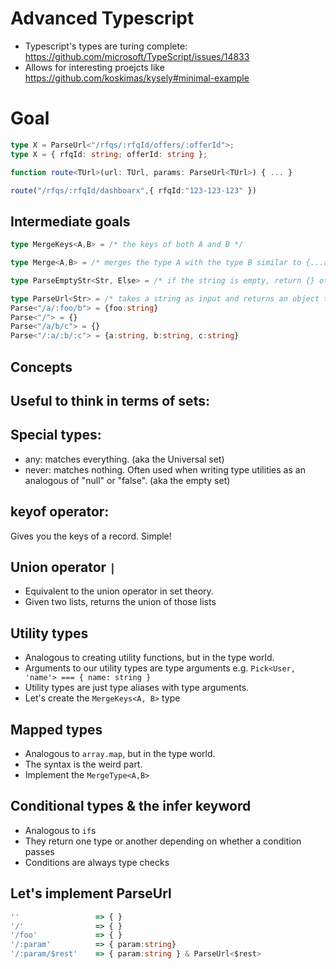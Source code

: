 # Advanced Typescript

- Typescript's types are turing complete: https://github.com/microsoft/TypeScript/issues/14833
- Allows for interesting proejcts like https://github.com/koskimas/kysely#minimal-example

# Goal

```ts
type X = ParseUrl<"/rfqs/:rfqId/offers/:offerId">;
type X = { rfqId: string; offerId: string };

function route<TUrl>(url: TUrl, params: ParseUrl<TUrl>) { ... }

route("/rfqs/:rfqId/dashboarx",{ rfqId:"123-123-123" })
```

## Intermediate goals

```ts
type MergeKeys<A,B> = /* the keys of both A and B */
```

```ts
type Merge<A,B> = /* merges the type A with the type B similar to {...a, ...b} */
```

```ts
type ParseEmptyStr<Str, Else> = /* if the string is empty, return {} otherwise return the Else type
```

```ts
type ParseUrl<Str> = /* takes a string as input and returns an object type describing the params */
Parse<"/a/:foo/b"> = {foo:string}
Parse<"/"> = {}
Parse<"/a/b/c"> = {}
Parse<"/:a/:b/:c"> = {a:string, b:string, c:string}
```

## Concepts

## Useful to think in terms of sets:

## Special types:

- any: matches everything. (aka the Universal set)
- never: matches nothing. Often used when writing type utilities as an analogous of "null" or "false". (aka the empty set)

## keyof operator:

Gives you the keys of a record. Simple!

## Union operator `|`

- Equivalent to the union operator in set theory.
- Given two lists, returns the union of those lists

## Utility types

- Analogous to creating utility functions, but in the type world.
- Arguments to our utility types are type arguments e.g. `Pick<User, 'name'> === { name: string }`
- Utility types are just type aliases with type arguments.
- Let's create the `MergeKeys<A, B>` type

## Mapped types

- Analogous to `array.map`, but in the type world.
- The syntax is the weird part.
- Implement the `MergeType<A,B>`

## Conditional types & the infer keyword

- Analogous to `if`s
- They return one type or another depending on whether a condition passes
- Conditions are always type checks

## Let's implement ParseUrl

```ts
''                 => { }
'/'                => { }
'/foo'             => { }
'/:param'          => { param:string}
'/:param/$rest'    => { param:string } & ParseUrl<$rest>
```
